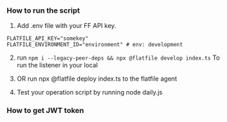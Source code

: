### How to run the script
1. Add .env file with your FF API key.
```
FLATFILE_API_KEY="somekey"
FLATFILE_ENVIRONMENT_ID="environment" # env: development
```

2. run 
```npm i --legacy-peer-deps && npx @flatfile develop index.ts```
To run the listener in your local

2. OR run npx @flatfile deploy index.ts to the flatfile agent

3. Test your operation script by running node daily.js

### How to get JWT token
